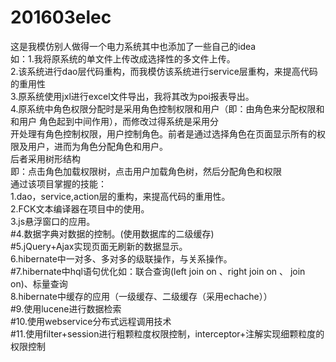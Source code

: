 # 201603elec
这是我模仿别人做得一个电力系统其中也添加了一些自己的idea<br>
如：1.我将原系统的单文件上传改成选择性的多文件上传。<br>
    2.该系统进行dao层代码重构，而我模仿该系统进行service层重构，来提高代码的重用性<br>
    3.原系统使用jxl进行excel文件导出，我将其改为poi报表导出。<br>
    4.原系统中角色权限分配时是采用角色控制权限和用户（即：由角色来分配权限和和用户 角色起到中间作用），而修改过得系统是采用分<br>
    开处理有角色控制权限，用户控制角色。前者是通过选择角色在页面显示所有的权限及用户，进而为角色分配角色和用户。<br>
    后者采用树形结构<br>
      即：点击角色加载权限树，点击用户加载角色树，然后分配角色和权限<br>
通过该项目掌握的技能：<br>
  1.dao，service,action层的重构，来提高代码的重用性。<br>
  2.FCK文本编译器在项目中的使用。<br>
  3.js悬浮窗口的应用。<br>
 #4.数据字典对数据的控制。(使用数据库的二级缓存)<br>
 #5.jQuery+Ajax实现页面无刷新的数据显示。<br>
  6.hibernate中一对多、多对多的级联操作，与关系操作。<br>
 #7.hibernate中hql语句优化如：联合查询(left join on 、right join on 、 join on)、标量查询<br>
  8.hibernate中缓存的应用（一级缓存、二级缓存（采用echache））<br>
 #9.使用lucene进行数据检索<br>
 #10.使用webservice分布式远程调用技术<br>
 #11.使用filter+session进行粗颗粒度权限控制，interceptor+注解实现细颗粒度的权限控制<br>

